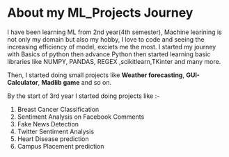 # About my ML_Projects Journey
I have been learning ML from 2nd year(4th semester), Machine learining is not only my domain but also my hobby, I love to code and seeing the increasing efficiency of model, exciets me the most. I started my journey with Basics of python then advance Python then started learning basic libraries like NUMPY, PANDAS, REGEX ,scikitlearn,TKinter and many more.

Then, I started doing small projects like **Weather forecasting**, **GUI-Calculator**, **Madlib game** and so on.

By the start of 3rd year I started doing projects like :-

1. Breast Cancer Classification
2. Sentiment Analysis on Facebook Comments
3. Fake News Detection
4. Twitter Sentiment Analysis
5. Heart Disease prediction
6. Campus Placement prediction
